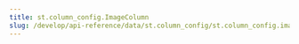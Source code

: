 ```yaml
---
title: st.column_config.ImageColumn
slug: /develop/api-reference/data/st.column_config/st.column_config.imagecolumn
---
```


<Autofunction function="streamlit.column_config.ImageColumn" />
